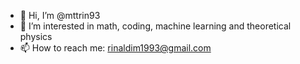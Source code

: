 - 👋 Hi, I’m @mttrin93
- 👀 I’m interested in math, coding, machine learning and theoretical physics 
- 📫 How to reach me: rinaldim1993@gmail.com

<!---
mttrin93/mttrin93 is a ✨ special ✨ repository because its `README.md` (this file) appears on your GitHub profile.
You can click the Preview link to take a look at your changes.
--->
